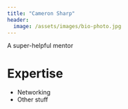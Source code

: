 ```yaml
---
title: "Cameron Sharp"
header:
  image: /assets/images/bio-photo.jpg
---
```

A super-helpful mentor

# Expertise

* Networking
* Other stuff